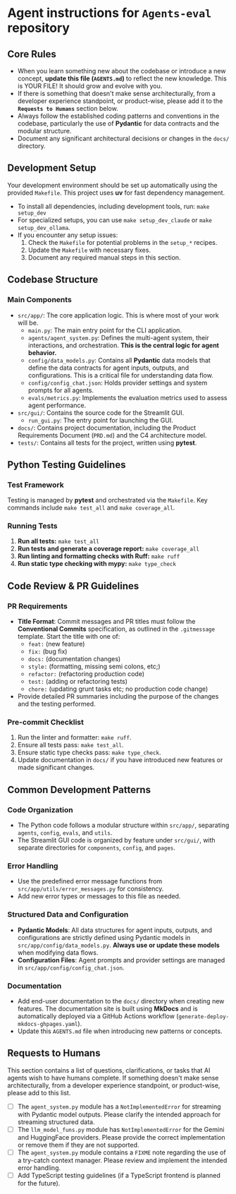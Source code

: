 # Agent instructions for `Agents-eval` repository

## Core Rules

* When you learn something new about the codebase or introduce a new concept, **update this file (`AGENTS.md`)** to reflect the new knowledge. This is YOUR FILE! It should grow and evolve with you.
* If there is something that doesn't make sense architecturally, from a developer experience standpoint, or product-wise, please add it to the **`Requests to Humans`** section below.
* Always follow the established coding patterns and conventions in the codebase, particularly the use of **Pydantic** for data contracts and the modular structure.
* Document any significant architectural decisions or changes in the `docs/` directory.

## Development Setup

Your development environment should be set up automatically using the provided `Makefile`. This project uses **uv** for fast dependency management.

* To install all dependencies, including development tools, run: `make setup_dev`
* For specialized setups, you can use `make setup_dev_claude` or `make setup_dev_ollama`.
* If you encounter any setup issues:
  1. Check the `Makefile` for potential problems in the `setup_*` recipes.
  2. Update the `Makefile` with necessary fixes.
  3. Document any required manual steps in this section.

## Codebase Structure

### Main Components

* `src/app/`: The core application logic. This is where most of your work will be.
  * `main.py`: The main entry point for the CLI application.
  * `agents/agent_system.py`: Defines the multi-agent system, their interactions, and orchestration. **This is the central logic for agent behavior.**
  * `config/data_models.py`: Contains all **Pydantic** data models that define the data contracts for agent inputs, outputs, and configurations. This is a critical file for understanding data flow.
  * `config/config_chat.json`: Holds provider settings and system prompts for all agents.
  * `evals/metrics.py`: Implements the evaluation metrics used to assess agent performance.
* `src/gui/`: Contains the source code for the Streamlit GUI.
  * `run_gui.py`: The entry point for launching the GUI.
* `docs/`: Contains project documentation, including the Product Requirements Document (`PRD.md`) and the C4 architecture model.
* `tests/`: Contains all tests for the project, written using **pytest**.

## Python Testing Guidelines

### Test Framework

Testing is managed by **pytest** and orchestrated via the `Makefile`. Key commands include `make test_all` and `make coverage_all`.

### Running Tests

1. **Run all tests:** `make test_all`
2. **Run tests and generate a coverage report:** `make coverage_all`
3. **Run linting and formatting checks with Ruff:** `make ruff`
4. **Run static type checking with mypy:** `make type_check`

## Code Review & PR Guidelines

### PR Requirements

* **Title Format**: Commit messages and PR titles must follow the **Conventional Commits** specification, as outlined in the `.gitmessage` template. Start the title with one of:
  * `feat:` (new feature)
  * `fix:` (bug fix)
  * `docs:` (documentation changes)
  * `style:` (formatting, missing semi colons, etc;)
  * `refactor:` (refactoring production code)
  * `test:` (adding or refactoring tests)
  * `chore:` (updating grunt tasks etc; no production code change)
* Provide detailed PR summaries including the purpose of the changes and the testing performed.

### Pre-commit Checklist

1. Run the linter and formatter: `make ruff`.
2. Ensure all tests pass: `make test_all`.
3. Ensure static type checks pass: `make type_check`.
4. Update documentation in `docs/` if you have introduced new features or made significant changes.

## Common Development Patterns

### Code Organization

* The Python code follows a modular structure within `src/app/`, separating `agents`, `config`, `evals`, and `utils`.
* The Streamlit GUI code is organized by feature under `src/gui/`, with separate directories for `components`, `config`, and `pages`.

### Error Handling

* Use the predefined error message functions from `src/app/utils/error_messages.py` for consistency.
* Add new error types or messages to this file as needed.

### Structured Data and Configuration

* **Pydantic Models**: All data structures for agent inputs, outputs, and configurations are strictly defined using Pydantic models in `src/app/config/data_models.py`. **Always use or update these models** when modifying data flows.
* **Configuration Files**: Agent prompts and provider settings are managed in `src/app/config/config_chat.json`.

### Documentation

* Add end-user documentation to the `docs/` directory when creating new features. The documentation site is built using **MkDocs** and is automatically deployed via a GitHub Actions workflow (`generate-deploy-mkdocs-ghpages.yaml`).
* Update this `AGENTS.md` file when introducing new patterns or concepts.

## Requests to Humans

This section contains a list of questions, clarifications, or tasks that AI agents wish to have humans complete. If something doesn't make sense architecturally, from a developer experience standpoint, or product-wise, please add to this list.

* [ ] The `agent_system.py` module has a `NotImplementedError` for streaming with Pydantic model outputs. Please clarify the intended approach for streaming structured data.
* [ ] The `llm_model_funs.py` module has `NotImplementedError` for the Gemini and HuggingFace providers. Please provide the correct implementation or remove them if they are not supported.
* [ ] The `agent_system.py` module contains a `FIXME` note regarding the use of a try-catch context manager. Please review and implement the intended error handling.
* [ ] Add TypeScript testing guidelines (if a TypeScript frontend is planned for the future).
